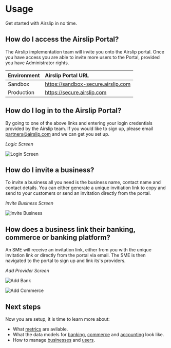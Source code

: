 # Usage

<p class="description">Get started with Airslip in no time.</p>

## How do I access the Airslip Portal?
The Airslip implementation team will invite you onto the Airslip portal. Once you have access you are able to invite more users to the Portal, provided you have Administrator rights.

| Environment |	Airslip Portal URL |
| :- | :- |
| Sandbox | https://sandbox-secure.airslip.com |
| Production | https://secure.airslip.com |

## How do I log in to the Airslip Portal?
By going to one of the above links and entering your login credentials provided by the Airslip team. If you would like to sign up, please email <partners@airslip.com> and we can get you set up.

*Logic Screen*

![Login Screen](/static/images/screenshots/login.png)

## How do I invite a business?

To invite a business all you need is the business name, contact name and contact details. You can either generate a unique invitiation link to copy and send to your customers or send an invitation directly from the portal.

*Invite Business Screen*

![Invite Business](/static/images/screenshots/invite.png)

## How does a business link their banking, commerce or banking platform?

An SME will receive an invitation link, either from you with the unique invitation link or directly from the portal via email. The SME is then navigated to the portal to sign up and link its's providers.

*Add Provider Screen*

![Add Bank](/static/images/screenshots/add-bank.png)

![Add Commerce](/static/images/screenshots/add-commerce.png)

## Next steps

Now you are setup, it is time to learn more about:

- What [metrics](/components/typography/) are avilable.
- What the data models for [banking](/data-model/banking/), [commerce](/data-model/commerce/) and [accounting](/data-model/accounting/) look like.
- How to manage [businesses](/customization/how-to-customize/) and [users](/customization/how-to-customize/).
